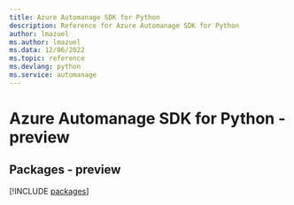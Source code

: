 ```yaml
---
title: Azure Automanage SDK for Python
description: Reference for Azure Automanage SDK for Python
author: lmazuel
ms.author: lmazuel
ms.data: 12/06/2022
ms.topic: reference
ms.devlang: python
ms.service: automanage
---
```

# Azure Automanage SDK for Python - preview
## Packages - preview
[!INCLUDE [packages](automanage-index.md)]